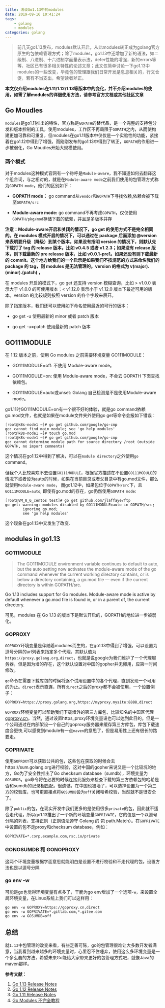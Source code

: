 ```yaml
---
title: 浅谈Go1.13中的modules
date: 2019-09-16 10:41:24
tags: 
    - golang
    - modules
categories: golang
---
```


> 前几天go1.13发布，modules默认开启，从此modules转正成为golang官方原生的包依赖管理方式；除了modules，go1.13中还增加了新的语法，如二级制、八进制、十六进制字面量表示法，defer性能的增强，新的errors等等，社区已有很多相关特性的论述文章；此文仅简单讨论一下go1.13中modules的一些改变，毕竟包的管理跟我们日常开发是息息相关的，行文仓促，若有不当支出，希望读者斧正。

**本文仅介绍modules在1.11/1.12/1.13等版本中的变化，并不介绍modules的使用，如需了解modules的详细使用方法，请参考官方文档或其他社区文章**

## Go Moudles

`modules`是go1.11推出的特性，官方称是`GOPATH`的替代品，是一个完整的支持包分发和版本控制的工具，使用modules，工作区不再局限于`GOPATH`之内，从而使构建更加可靠和可重复，但modules在go1.11版本中仅仅是一个实验性的功能，紧接着在go1.12中得到了增强，而刚刚发布的go1.13中得到了转正，`GOPATH`的作用进一步被弱化，Go Moudles开始大规模使用。

### 两个模式
对于modules这种模式官网有一个称呼是`Module-aware`，我不知道如何去翻译这个组合词，与之相对的，就是在`Module-aware mode`之前我们使用的包管理方式称为`GOPATH mode`，他们的区别如下：

- **GOPATH mode：** go command从`vendor`和`GOPATH`下寻找依赖,依赖会被下载至`GOPATH/src`

- **Module-aware mode:** go command不再考虑`GOPATH`，仅仅使用`GOPATH/pkg/mod`存储下载的依赖，并且是多版本并存

**注意：Module-aware开启和关闭的情况下，go get 的使用方式不是完全相同的。在 modules 模式开启的情况下，可以通过在 package 后面添加 @version 来表明要升级（降级）到某个版本。如果没有指明 version 的情况下，则默认先下载打了 tag 的 release 版本，比如 v0.4.5 或者 v1.2.3；如果没有 release 版本，则下载最新的 pre release 版本，比如 v0.0.1-pre1。如果还没有则下载最新的 commit。这个地方给我们的一个启示是如果我们不按规范的方式来命名我们的 package 的 tag，则 modules 是无法管理的。version 的格式为 v(major).(minor).(patch) ，**

在 modules 开启的模式下，go get 还支持 version 模糊查询，比如 > v1.0.0 表示大于 v1.0.0 的可使用版本；< v1.12.0 表示小于 v1.12.0  版本下最近可用的版本。version 的比较规则按照 version 的各个字段来展开。

除了指定版本，我们还可以使用如下命名使用最近的可行的版本：

- go get -u 使用最新的 minor 或者 patch 版本

- go get -u=patch 使用最新的 patch 版本

## GO111MODULE
在 1.12 版本之前，使用 Go modules 之前需要环境变量 GO111MODULE：

- GO111MODULE=off: 不使用 Module-aware mode。

- GO111MODULE=on: 使用 Module-aware mode，不会去 GOPATH 下面查找依赖包。

- GO111MODULE=auto或unset: Golang 自己检测是不是使用Module-aware mode。

go1.11时GO111MODULE=on有一个很不好的体验，就是go command依赖go.mod文件，也就是如果在module文件夹外使用go get等命令会报如下错误：
```shell
[root@k8s-node1 ~]# go get github.com/google/go-cmp
go: cannot find main module; see 'go help modules'
[root@k8s-node1 ~]# touch go.mod
[root@k8s-node1 ~]# go get github.com/google/go-cmp
go: cannot determine module path for source directory /root (outside GOPATH, no import comments)
```

这个情况在go1.12中得到了解决，可以在`module directory`之外使用`go` command。

但我个人比较喜欢不去设置`GO111MODULE`，根据官方描述在不设置`GO111MODULE`的情况下或者设为auto的时候，如果在当前目录或者父目录中有go.mod文件，那么就使用`Module-aware mode`， 而go1.12中，如果包位于`GOPATH/src`下，且`GO111MODULE=auto`, 即使有go.mod的存在，go仍然使用`GOPATH mode`:

```shell
[root@VM_0_6_centos test]# go get github.com/jlaffaye/ftp        
go get: warning: modules disabled by GO111MODULE=auto in GOPATH/src;
        ignoring go.mod;
        see 'go help modules'
```

这个现象在go1.13中又发生了改变.

## modules in go1.13

### GO111MODULE


> The GO111MODULE environment variable continues to default to auto, but the auto setting now activates the module-aware mode of the go command whenever the current working directory contains, or is below a directory containing, a go.mod file — even if the current directory is within GOPATH/src.

Go 1.13 includes support for Go modules. Module-aware mode is active by default whenever a go.mod file is found in, or in a parent of, the current directory.


可见，modules 在 Go 1.13 的版本下是默认开启的，GOPATH的地位进一步被弱化。

### GOPROXY

`GOPROXY`环境变量是伴随着modules而生的，在go1.13中得到了增强，可以设置为逗号分隔的url列表来指定多个代理，其默认值为`https://proxy.golang.org,direct`，也就是说google为我们维护了一个代理服务器，但是因为墙的存在，这个默认设置对中国的gopher并无卵用，应第一时间修改。

`go`命令在需要下载库包的时候将逐个试用设置中的各个代理，直到发现一个可用的为止。`direct`表示直连，所有`direct`之后的proxy都不会被使用，一个设置例子：

```shell
GOPROXY=https://proxy.golang.org,https://myproxy.mysite:8888,direct
```

`GOPROXY`环境变量可以帮助我们下载墙外的第三方库包，比较知名的中国区代理[goproxy.cn](https://github.com/goproxy/goproxy.cn)。当然，通过设置https_proxy环境变量设也可以达到此目的。但是一个公司通过在内部架设一个自己的goproxy服务器来缓存第三方库包，库包下载速度会更快,可以感觉到module有一点`maven`的意思了，但是易用性上还有很长的路要走。

### GOPRIVATE

使用`GOPROXY`可以获取公共的包，这些包在获取的时候会去https://sum.golang.org进行校验，这对中国的gopher来说又是一个比较坑的地方，Go为了安全性推出了Go checksum database（sumdb），环境变量为`GOSUMDB`，go命令将在必要的时候连接此服务来检查下载的第三方依赖包的哈希是否和sumdb的记录相匹配。很遗憾，在中国也被墙了，可以选择设置为一个第三方的校验库，也可更直接点将`GOSUMDB`设为`off`关闭哈希校验，当然就不是很安全了。

除了`public`的包，在现实开发中我们更多的是使用很多`private`的包，因此就不适合走代理，所以go1.13推出了一个新的环境变量`GOPRIVATE`，它的值是一个以逗号分隔的列表，支持正则（正则语法遵守 Golang 的 包 path.Match）。在`GOPRIVATE`中设置的包不走proxy和checksum database，例如：

```shell
GOPRIVATE=*.corp.example.com,rsc.io/private
```

### GONOSUMDB 和 GONOPROXY 

这两个环境变量根据字面意思就能明白是设置不进行校验和不走代理的包，设置方法也是以逗号分隔

### go env -w

可能是go也觉得环境变量有点多了，干脆为go env增加了一个选项`-w`，来设置全局环境变量，在Linux系统上我们可以这样用：

```shell
go env -w GOPROXY=https://goproxy.cn,direct
go env -w GOPRIVATE=*.gitlab.com,*.gitee.com
go env -w GOSUMDB=off
```

## 总结

就`1.13`中包管理的改变来看，有些乏善可陈，go的包管理很难让大多数开发者满意，当我看到越来越多的环境变量时，心里忍不住唾弃，使用这么多环境变量是一个多么蠢的方法，希望未来Go能给大家带来更好的包管理方式吧，就像Java的maven那样。

**参考文献：**

1. [Go 1.13 Release Notes](https://golang.org/doc/go1.13)
2. [Go 1.12 Release Notes](https://golang.org/doc/go1.12)
3. [Go 1.11 Release Notes](https://golang.org/doc/go1.11)
2. [Go Modules 不完全教程](https://mp.weixin.qq.com/s/v-NdYEJBgKbiKsdoQaRsQg)